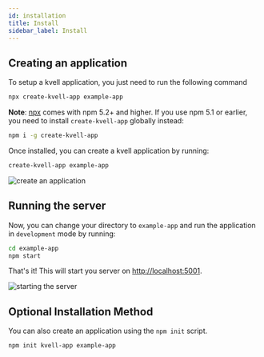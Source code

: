 ```yaml
---
id: installation
title: Install
sidebar_label: Install
---
```


## Creating an application

To setup a kvell application, you just need to run the following command

```sh
npx create-kvell-app example-app
```

**Note**: [npx](https://medium.com/@maybekatz/introducing-npx-an-npm-package-runner-55f7d4bd282b) comes with npm 5.2+ and higher. If you use npm 5.1 or earlier, you need to install `create-kvell-app` globally instead:

```sh
npm i -g create-kvell-app
```

Once installed, you can create a kvell application by running:

```sh
create-kvell-app example-app
```

![create an application](assets/create-app.gif)

## Running the server

Now, you can change your directory to `example-app` and run the application in `development` mode by running:

```sh
cd example-app
npm start
```

That's it! This will start you server on [http://localhost:5001](http://localhost:5001).

![starting the server](assets/start-server.gif)

## Optional Installation Method

You can also create an application using the `npm init` script.

```sh
npm init kvell-app example-app
```
